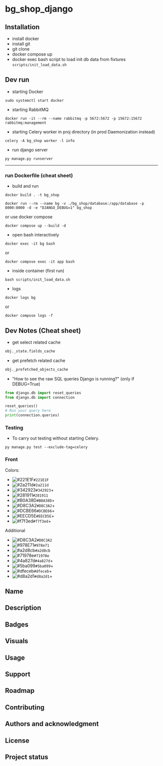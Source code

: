# bg_shop_django

## Installation
- install docker
- install git
- git clone
- docker compose up
- docker exec bash script to load init db data from fixtures `scripts/init_load_data.sh`

## Dev run
- starting Docker 
```shell
sudo systemctl start docker
```

- starting RabbitMQ
```shell
docker run -it --rm --name rabbitmq -p 5672:5672 -p 15672:15672 rabbitmq:management
```

- starting Celery worker in proj directory
(in prod Daemonization instead)
```shell
celery -A bg_shop worker -l info
```

- run django server
```shell
py manage.py runserver
```

---
### run Dockerfile (cheat sheet)

- build and run
```shell
docker build . -t bg_shop
```
```shell
docker run --rm --name bg -v ./bg_shop/database:/app/database -p 8000:8000 -d -e "DJANGO_DEBUG=1" bg_shop
```
or use docker compose
```shell
docker compose up --build -d
```

- open bash interactively
```shell
docker exec -it bg bash
```
or
```shell
docker compose exec -it app bash
```

- inside container (first run)
```shell
bash scripts/init_load_data.sh
```

- logs 
```shell
docker logs bg
```
or
```shell
docker compose logs -f
```


## Dev Notes (Cheat sheet)
- get select related cache
```python
obj._state.fields_cache
``` 
- get prefetch related cache
```python
obj._prefetched_objects_cache
```
- "How to see the raw SQL queries Django is running?" 
(only if DEBUG=True)
```python
from django.db import reset_queries
from django.db import connection

reset_queries()
# Run your query here
print(connection.queries)
```

### Testing

- To carry out testing without starting Celery.
```shell
py manage.py test --exclude-tag=celery
```
### Front
Colors:
- ![#221E1F](https://placehold.co/10x10/221E1F/221E1F.png)`#221E1F`
- ![#2a211d](https://placehold.co/10x10/2a211d/2a211d.png)`#2a211d`
- ![#342923](https://placehold.co/10x10/342923/342923.png)`#342923`+
- ![#281911](https://placehold.co/10x10/281911/281911.png)`#281911`
- ![#B0A38D](https://placehold.co/10x10/B0A38D/B0A38D.png)`#B0A38D`+
- ![#D8C3A2](https://placehold.co/10x10/D8C3A2/D8C3A2.png)`#D8C3A2`+
- ![#DCBE66](https://placehold.co/10x10/DCBE66/DCBE66.png)`#DCBE66`+
- ![#EECD5E](https://placehold.co/10x10/EECD5E/EECD5E.png)`#EECD5E`+
- ![#f7f3ed](https://placehold.co/10x10/f7f3ed/f7f3ed.png)`#f7f3ed`+

Additional
- ![#D8C3A2](https://placehold.co/10x10/D8C3A2/D8C3A2.png)`#D8C3A2`
- ![#978E71](https://placehold.co/10x10/978E71/978E71.png)`#978e71`
- ![#a2d8cb](https://placehold.co/10x10/a2d8cb/a2d8cb.png)`#a2d8cb`
- ![#71978e](https://placehold.co/10x10/71978e/71978e.png)`#71978e`
- ![#4a827d](https://placehold.co/10x10/4a827d/4a827d.png)`#4a827d`+
- ![#5ba099](https://placehold.co/10x10/5ba099/5ba099.png)`#5ba099`+
- ![#dfeceb](https://placehold.co/10x10/dfeceb/dfeceb.png)`#dfeceb`+
- ![#d8a2d1](https://placehold.co/10x10/d8a2d1/d8a2d1.png)`#d8a2d1`+


## Name

## Description

## Badges

## Visuals

## Usage

## Support

## Roadmap

## Contributing

## Authors and acknowledgment

## License

## Project status
